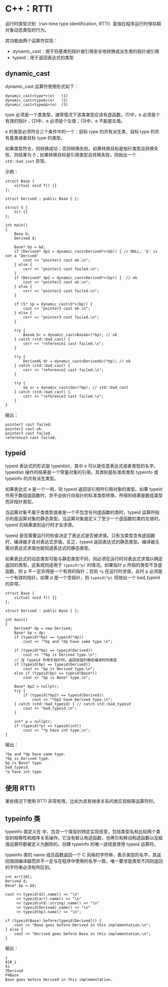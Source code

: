 # C++：RTTI

运行时类型识别（run-time type identification, RTTI）是指在程序运行时保存期对象动态类型的行为。

其功能由两个运算符实现：
- dynamic_cast：用于将基类的指针或引用安全地转换成派生类的指针或引用
- typeid：用于返回表达式的类型

## dynamic_cast

dynamic_cast 运算符使用形式如下：

```
dynamic_cast<type*>(e)   (1)
dynamic_cast<type&>(e)   (2)
dynamic_cast<type&&>(e)  (3)
```

type 必须是一个类类型，通常情况下该类类型应该有虚函数。(1)中，e 必须是个有效的指针；(2)中，e 必须是个左值；(3)中，e 不能是左值。

e 的类型必须符合三个条件中的一个：目标 type 的共有派生类、目标 type 的共有基类或者目标 type 的类型。

如果类型符合，则转换成功；否则转换失败。如果转换目标是指针类型且转换失败，则结果为 0；如果转换目标是引用类型且转换失败，则抛出一个 `std::bad_cast` 异常。

示例：

```
struct Base {
	virtual void f() {}
};

struct Derived : public Base { };

struct S {
	S() {} 
};

int main()
{
	Base b;
	Derived d;
	
	Base* bp = &d;
	if (Derived* dp1 = dynamic_cast<Derived*>(&b)) { // NULL, 'b' is not a 'Derived'
		cout << "pointer1 cast ok.\n";
	} else {
		cerr << "pointer1 cast failed.\n";
	}
	if (Derived* dp2 = dynamic_cast<Derived*>(bp)) {  // ok
		cout << "pointer2 cast ok.\n";
	} else {
		cerr << "pointer2 cast failed.\n";
	}

	if (S* sp = dynamic_cast<S*>(bp)) {
		cout << "pointer3 cast ok.\n";
	} else {
		cerr << "pointer3 cast failed.\n";
	}
	
	try {
		Base& br = dynamic_cast<Base&>(*bp); // ok
	} catch (std::bad_cast) {
		cerr << "reference1 cast failed.\n";
	}
	
	try {
		Derived& dr = dynamic_cast<Derived&>(*bp); // ok
	} catch (std::bad_cast) {
		cerr << "reference2 cast failed.\n";
	}
	
	try {
		S& sr = dynamic_cast<S&>(*bp); // std::bad_cast
	} catch (std::bad_cast) {
		cerr << "reference3 cast failed.\n";
	}
}
```

输出：

```
pointer1 cast failed.
pointer2 cast ok.
pointer3 cast failed.
reference3 cast failed.
```

## typeid

typeid 表达式的形式是 typeid(e)，其中 e 可以是任意表达式或者类型的名字。typeid(e) 操作的结果是一个常量对象的引用，其类别是标准库类型 typeinfo 或 typeinfo 的共有派生类型。

如果表达式 e 是一个一用，则 typeid 返回该引用所引用对象的类型。如果 typeid 作用于数组或函数时，并不会执行向指针的标准类型转换，所得的结果是数组类型而非指针类型。

当运算对象不属于类类型或者是一个不包含任何虚函数的类时，typeid 运算符指示的是运算对象的静态类型。当运算对象是定义了至少一个虚函数的类的左值时，typeid 的结果直到运行时才会求得。

typeid 是否需要运行时检查决定了表达式是否被求值。只有当类型含有虚函数时，编译器才会对表达式求值。反之，typeid 返回表达式的静态类型。编译器无需对表达式求值也能知道表达式的静态类型。

如果表达式的动态类型可能与静态类型不同，则必须在运行时对表达式求值以确定返回的类型。这条规则适用于 `typeid(*p)` 的情况。如果指针 p 所指的类型不含虚函数，则 p 不一定非得是一个有效的指针；否则 `*p` 在运行时求值，此时 p 必须是一个有效的指针。如果 p 是一个空指针，则 `typeid(*p)` 将抛出一个 bad_typeid 的异常。

```
struct Base {
	virtual void f() {}
};

struct Derived : public Base { };

int main()
{
	Derived* dp = new Derived;
	Base* bp = dp;
	if (typeid(*bp) == typeid(*dp))
		cout << "*bp and *dp have same type.\n";
	
	if (typeid(*bp) == typeid(Derived))
		cout << "*bp is Derived type.\n";
    // 当 typeid 作用于指针时，返回该指针静态编译时的类型
    if (typeid(bp) == typeid(Derived))
        cout << "bp is Derived type.\n";
    else if (typeid(bp) == typeid(Base*))
    	cout << "bp is Base* type.\n";

    Base* bp2 = nullptr;
    try {
    	if (typeid(*bp2) == typeid(Derived)) 
    		cout << "*bp2 have Derived type.\n";
	} catch (std::bad_typeid) { // catch std::bad_typeid
		cout << "bad_typeid.\n";
	}
    
	int* p = nullptr;
	if (typeid(*p) == typeid(int))
		cout << "*p have int type.\n";
}
```

输出：

```
*bp and *dp have same type.
*bp is Derived type.
bp is Base* type.
bad_typeid.
*p have int type.
```

## 使用 RTTI

某些情况下使用 RTTI 非常有用，比如为具有继承关系的类实现相等运算符时。


## typeinfo 类

typeinfo 类定义在 <typeinfo> 中，包含一个类型的特定实现信息，包括类型名和比较两个类型的相等性和顺序关系操作。它没有默认构造函数，也拷贝和移动构造函数以及赋值运算符都被定义为删除的。创建 typeinfo 的唯一途径是使用 typeid 运算符。

typeinfo 类的 name 成员函数返回一个 C 风格的字符串，表示类型的名字。其返回值因编译器而异不一定与在程序中使用的名字一致，唯一要求是类型不同则返回的字符串必须有所区别。

```
int arr[10];
Derived d;
Base* bp = &d; 
	
cout << typeid(42).name() << "\n"
     << typeid(arr).name() << "\n"
	 << typeid(std::string).name() << "\n"
	 << typeid(Derived).name() << "\n"
	 << typeid(bp).name() << "\n";

if (typeid(Base).before(typeid(Derived))) {
    cout << "Base goes before Derived in this implementation.\n";
} else {
	cout << "Derived goes before Base in this implementation.\n";
}
```

输出：

```
i
A10_i
Ss
7Derived
P4Base
Base goes before Derived in this implementation.
```